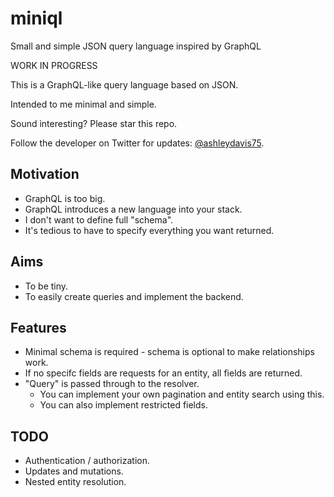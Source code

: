# miniql

Small and simple JSON query language inspired by GraphQL

WORK IN PROGRESS

This is a GraphQL-like query language based on JSON.

Intended to me minimal and simple.

Sound interesting? Please star this repo.

Follow the developer on Twitter for updates: [@ashleydavis75](https://twitter.com/ashleydavis75).


## Motivation

- GraphQL is too big.
- GraphQL introduces a new language into your stack.
- I don't want to define full "schema".
- It's tedious to have to specify everything you want returned.

## Aims

- To be tiny.
- To easily create queries and implement the backend.


## Features

- Minimal schema is required - schema is optional to make relationships work.
- If no specifc fields are requests for an entity, all fields are returned.
- "Query" is passed through to the resolver. 
    - You can implement your own pagination and entity search using this.
    - You can also implement restricted fields.


## TODO

- Authentication / authorization.
- Updates and mutations.
- Nested entity resolution.
